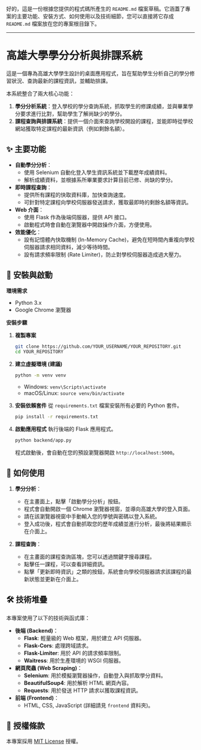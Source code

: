 好的，這是一份根據您提供的程式碼所產生的 `README.md` 檔案草稿。它涵蓋了專案的主要功能、安裝方式、如何使用以及技術細節，您可以直接將它存成 `README.md` 檔案放在您的專案根目錄下。

-----

# 高雄大學學分分析與排課系統

這是一個專為高雄大學學生設計的桌面應用程式，旨在幫助學生分析自己的學分修習狀況、查詢最新的課程資訊，並輔助排課。

本系統整合了兩大核心功能：

1.  **學分分析系統**：登入學校的學分查詢系統，抓取學生的修課成績，並與畢業學分要求進行比對，幫助學生了解尚缺少的學分。
2.  **課程查詢與排課系統**：提供一個介面來查詢學校開設的課程，並能即時從學校網站獲取特定課程的最新資訊（例如剩餘名額）。

## ✨ 主要功能

  * **自動學分分析**：
      * 使用 Selenium 自動化登入學生資訊系統並下載歷年成績資料。
      * 解析成績資料，並根據系所畢業要求計算目前已修、尚缺的學分。
  * **即時課程查詢**：
      * 提供所有課程的快取資料庫，加快查詢速度。
      * 可針對特定課程向學校伺服器發送請求，獲取最即時的剩餘名額等資訊。
  * **Web 介面**：
      * 使用 Flask 作為後端伺服器，提供 API 接口。
      * 啟動程式時會自動在瀏覽器中開啟操作介面，方便使用。
  * **效能優化**：
      * 設有記憶體內快取機制 (In-Memory Cache)，避免在短時間內重複向學校伺服器請求相同資料，減少等待時間。
      * 設有請求頻率限制 (Rate Limiter)，防止對學校伺服器造成過大壓力。

## 🚀 安裝與啟動

**環境需求**

  * Python 3.x
  * Google Chrome 瀏覽器

**安裝步驟**

1.  **複製專案**

    ```bash
    git clone https://github.com/YOUR_USERNAME/YOUR_REPOSITORY.git
    cd YOUR_REPOSITORY
    ```

2.  **建立虛擬環境 (建議)**

    ```bash
    python -m venv venv
    ```

      * Windows: `venv\Scripts\activate`
      * macOS/Linux: `source venv/bin/activate`

3.  **安裝依賴套件**
    從 `requirements.txt` 檔案安裝所有必要的 Python 套件。

    ```bash
    pip install -r requirements.txt
    ```

4.  **啟動應用程式**
    執行後端的 Flask 應用程式。

    ```bash
    python backend/app.py
    ```

    程式啟動後，會自動在您的預設瀏覽器開啟 `http://localhost:5000`。

## 📖 如何使用

1.  **學分分析**：

      * 在主畫面上，點擊「啟動學分分析」按鈕。
      * 程式會自動開啟一個 Chrome 瀏覽器視窗，並導向高雄大學的登入頁面。
      * 請在該瀏覽器視窗中手動輸入您的學號與密碼以登入系統。
      * 登入成功後，程式會自動抓取您的歷年成績並進行分析，最後將結果顯示在介面上。

2.  **課程查詢**：

      * 在主畫面的課程查詢區塊，您可以透過關鍵字搜尋課程。
      * 點擊任一課程，可以查看詳細資訊。
      * 點擊「更新即時資訊」之類的按鈕，系統會向學校伺服器請求該課程的最新狀態並更新在介面上。

## 🛠️ 技術堆疊

本專案使用了以下的技術與函式庫：

  * **後端 (Backend)**：
      * **Flask**: 輕量級的 Web 框架，用於建立 API 伺服器。
      * **Flask-Cors**: 處理跨域請求。
      * **Flask-Limiter**: 用於 API 的請求頻率限制。
      * **Waitress**: 用於生產環境的 WSGI 伺服器。
  * **網頁爬蟲 (Web Scraping)**：
      * **Selenium**: 用於模擬瀏覽器操作，自動登入與抓取學分資料。
      * **BeautifulSoup4**: 用於解析 HTML 網頁內容。
      * **Requests**: 用於發送 HTTP 請求以獲取課程資訊。
  * **前端 (Frontend)**：
      * HTML, CSS, JavaScript (詳細請見 `frontend` 資料夾)。

## 📝 授權條款

本專案採用 [MIT License](https://www.google.com/search?q=LICENSE) 授權。
